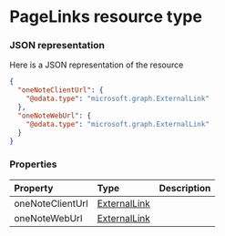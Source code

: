 # PageLinks resource type



### JSON representation

Here is a JSON representation of the resource

```json
{
  "oneNoteClientUrl": {
    "@odata.type": "microsoft.graph.ExternalLink"
  },
  "oneNoteWebUrl": {
    "@odata.type": "microsoft.graph.ExternalLink"
  }
}

```
### Properties
| Property	   | Type	|Description|
|:---------------|:--------|:----------|
|oneNoteClientUrl|[ExternalLink](externallink.md)||
|oneNoteWebUrl|[ExternalLink](externallink.md)||

<!-- uuid: aead960f-d0ea-4d52-9abd-0134acc194de
2015-10-12 21:30:01 UTC -->